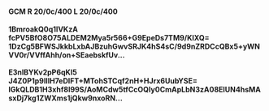 #### GCM R 20/0c/400 L 20/0c/400
**1BmroakQ0q1lVKzA**<br/>**fcPV5BfO8O75ALDEM2Mya5r566+G9EpeDs7TM9/KlXQ=**<br/>**1DzCg5BFWSJkkbLxbAJBzuhGwvSRJK4hS4sC/9d9nZRDCcQBx5+yWNVV0r/VVffAhh/on+SEaebskfUv...**<br/><br/>
**E3nlBYKv2pP6qKl5**<br/>**J4Z0P1p9lIlH7eDIFT+MTohSTCqf2nH+HJrx6UubYSE=**<br/>**lGkQLDB1H3xhf8l99S/AoMCdw5tfCcOQIy0CmApLbN3zA08ElUN4hsMAsxDj7kg1ZWXms1jQkw9nxoRN...**
